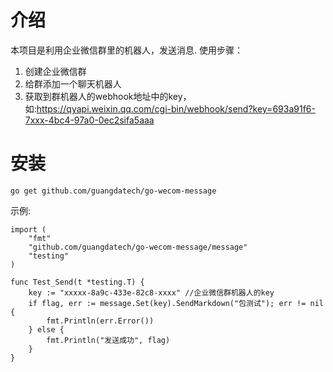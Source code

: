 # 介绍
本项目是利用企业微信群里的机器人，发送消息.
使用步骤：
1. 创建企业微信群
2. 给群添加一个聊天机器人
3. 获取到群机器人的webhook地址中的key，如:https://qyapi.weixin.qq.com/cgi-bin/webhook/send?key=693a91f6-7xxx-4bc4-97a0-0ec2sifa5aaa

# 安装
``` 
go get github.com/guangdatech/go-wecom-message
```

示例:
```
import (
	"fmt"
	"github.com/guangdatech/go-wecom-message/message"
	"testing"
)

func Test_Send(t *testing.T) {
	key := "xxxxx-8a9c-433e-82c8-xxxx" //企业微信群机器人的key
	if flag, err := message.Set(key).SendMarkdown("包测试"); err != nil {
		fmt.Println(err.Error())
	} else {
		fmt.Println("发送成功", flag)
	}
}

```

